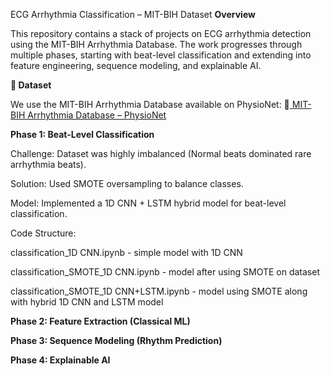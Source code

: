 ECG Arrhythmia Classification – MIT-BIH Dataset
**Overview**

This repository contains a stack of projects on ECG arrhythmia detection using the MIT-BIH Arrhythmia Database. The work progresses through multiple phases, starting with beat-level classification and extending into feature engineering, sequence modeling, and explainable AI.


**📂 Dataset**

We use the MIT-BIH Arrhythmia Database available on PhysioNet:
🔗[ MIT-BIH Arrhythmia Database – PhysioNet](https://physionet.org/content/mitdb/1.0.0/)


**Phase 1: Beat-Level Classification**

Challenge: Dataset was highly imbalanced (Normal beats dominated rare arrhythmia beats).

Solution: Used SMOTE oversampling to balance classes.

Model: Implemented a 1D CNN + LSTM hybrid model for beat-level classification.

Code Structure:

classification_1D CNN.ipynb - simple model with 1D CNN

classification_SMOTE_1D CNN.ipynb - model after using SMOTE on dataset

classification_SMOTE_1D CNN+LSTM.ipynb - model using SMOTE along with hybrid 1D CNN and LSTM model


**Phase 2: Feature Extraction (Classical ML)**


**Phase 3: Sequence Modeling (Rhythm Prediction)**


**Phase 4: Explainable AI**

